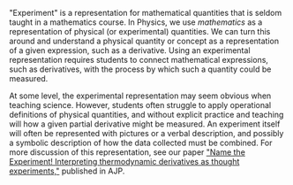 "Experiment" is a representation for mathematical quantities that is
seldom taught in a mathematics course.  In Physics, we use
*mathematics* as a representation of physical (or experimental)
quantities.  We can turn this around and understand a physical
quantity or concept as a representation of a given expression, such as
a derivative.  Using an experimental representation requires students
to connect mathematical expressions, such as derivatives, with the
process by which such a quantity could be measured.

At some level, the experimental representation may seem obvious when
teaching science.  However, students often struggle to apply
operational definitions of physical quantities, and without explicit
practice and teaching will how a given partial derivative might be
measured.  An experiment itself will often be represented with
pictures or a verbal description, and possibly a symbolic description
of how the data collected must be combined.  For more discussion of
this representation, see our paper
["Name the Experiment! Interpreting thermodynamic derivatives as thought experiments,"](https://aapt.scitation.org/doi/pdf/10.1119/1.4824548)
published in AJP.

